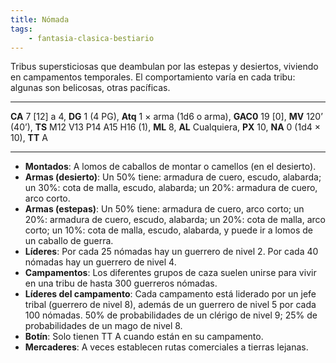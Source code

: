 ```yaml
---
title: Nómada
tags:
    - fantasia-clasica-bestiario
---
```

Tribus supersticiosas que deambulan por las estepas y desiertos, viviendo en campamentos temporales. El comportamiento varía en cada tribu: algunas son belicosas, otras pacíficas.
___
**CA** 7 [12] a 4, **DG** 1 (4 PG), **Atq** 1 × arma (1d6 o arma), **GAC0** 19 [0], **MV** 120’ (40’), **TS** M12 V13 P14 A15 H16 (1), **ML** 8, **AL** Cualquiera, **PX** 10, **NA** 0 (1d4 × 10), **TT** A
___
- **Montados**: A lomos de caballos de montar o camellos (en el desierto).
- **Armas (desierto)**: Un 50% tiene: armadura de cuero, escudo, alabarda; un 30%: cota de malla, escudo, alabarda; un 20%: armadura de cuero, arco corto.
- **Armas (estepas)**: Un 50% tiene: armadura de cuero, arco corto; un 20%: armadura de cuero, escudo, alabarda; un 20%: cota de malla, arco corto; un 10%: cota de malla, escudo, alabarda, y puede ir a lomos de un caballo de guerra.
- **Líderes**: Por cada 25 nómadas hay un guerrero de nivel 2. Por cada 40 nómadas hay un guerrero de nivel 4.
- **Campamentos**: Los diferentes grupos de caza suelen unirse para vivir en una tribu de hasta 300 guerreros nómadas.
- **Líderes del campamento**: Cada campamento está liderado por un jefe tribal (guerrero de nivel 8), además de un guerrero de nivel 5 por cada 100 nómadas. 50% de probabilidades de
un clérigo de nivel 9; 25% de probabilidades de un mago de nivel 8.
- **Botín**: Solo tienen TT A cuando están en su campamento.
- **Mercaderes**: A veces establecen rutas comerciales a tierras lejanas.
